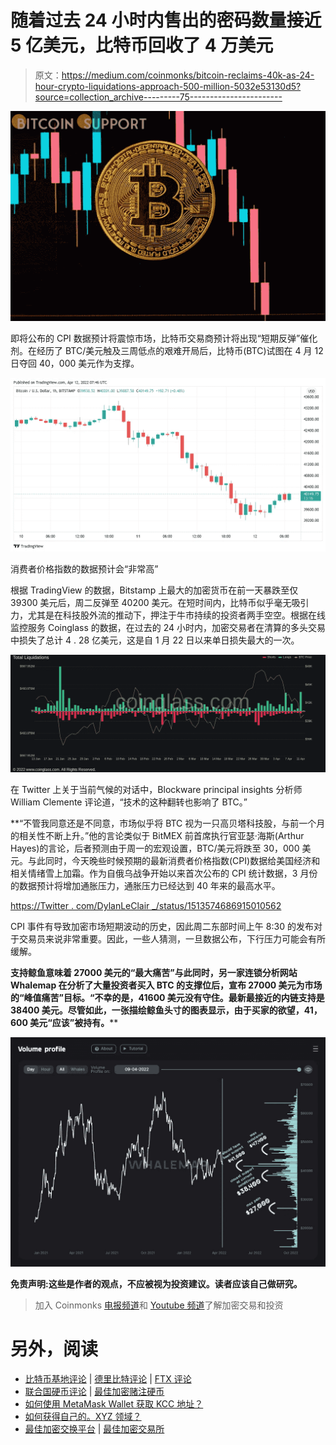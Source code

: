 # 随着过去 24 小时内售出的密码数量接近 5 亿美元，比特币回收了 4 万美元

> 原文：<https://medium.com/coinmonks/bitcoin-reclaims-40k-as-24-hour-crypto-liquidations-approach-500-million-5032e53130d5?source=collection_archive---------75----------------------->

![](img/ee815e559dcfc1d0db525a6cf76db977.png)

即将公布的 CPI 数据预计将震惊市场，比特币交易商预计将出现“短期反弹”催化剂。在经历了 BTC/美元触及三周低点的艰难开局后，比特币(BTC)试图在 4 月 12 日夺回 40，000 美元作为支撑。

![](img/f0683f76c4c34f735d288f1a46ebf2f2.png)

消费者价格指数的数据预计会“非常高”

根据 TradingView 的数据，Bitstamp 上最大的加密货币在前一天暴跌至仅 39300 美元后，周二反弹至 40200 美元。在短时间内，比特币似乎毫无吸引力，尤其是在科技股外流的推动下，押注于牛市持续的投资者两手空空。根据在线监控服务 Coinglass 的数据，在过去的 24 小时内，加密交易者在清算的多头交易中损失了总计 4 . 28 亿美元，这是自 1 月 22 日以来单日损失最大的一次。

![](img/4a67ec2da4a799a7303f08b7bb584433.png)

在 Twitter 上关于当前气候的对话中，Blockware principal insights 分析师 William Clemente 评论道，“技术的这种翻转也影响了 BTC。”

**“不管我同意还是不同意，市场似乎将 BTC 视为一只高贝塔科技股，与前一个月的相关性不断上升。”他的言论类似于 BitMEX 前首席执行官亚瑟·海斯(Arthur Hayes)的言论，后者预测由于周一的宏观设置，BTC/美元将跌至 30，000 美元。与此同时，今天晚些时候预期的最新消费者价格指数(CPI)数据给美国经济和相关情绪雪上加霜。作为自俄乌战争开始以来首次公布的 CPI 统计数据，3 月份的数据预计将增加通胀压力，通胀压力已经达到 40 年来的最高水平。

[https://Twitter . com/DylanLeClair _/status/1513574686915010562](https://twitter.com/DylanLeClair_/status/1513574686915010562)

CPI 事件有导致加密市场短期波动的历史，因此周二东部时间上午 8:30 的发布对于交易员来说非常重要。因此，一些人猜测，一旦数据公布，下行压力可能会有所缓解。

**支持鲸鱼意味着 27000 美元的“最大痛苦”与此同时，另一家连锁分析网站 Whalemap 在分析了大量投资者买入 BTC 的支撑位后，宣布 27000 美元为市场的“峰值痛苦”目标。“不幸的是，41600 美元没有守住。最新最接近的内链支持是 38400 美元。尽管如此，一张描绘鲸鱼头寸的图表显示，由于买家的欲望，41，600 美元“应该”被持有。****

![](img/70309f6b1cd43b6d8b9281b1d3acb8a2.png)

**免责声明:这些是作者的观点，不应被视为投资建议。读者应该自己做研究。**

> 加入 Coinmonks [电报频道](https://t.me/coincodecap)和 [Youtube 频道](https://www.youtube.com/c/coinmonks/videos)了解加密交易和投资

# 另外，阅读

*   [比特币基地评论](/coinmonks/coinbase-review-6ef4e0f56064) | [德里比特评论](/coinmonks/deribit-review-options-fees-apis-and-testnet-2ca16c4bbdb2) | [FTX 评论](/coinmonks/ftx-crypto-exchange-review-53664ac1198f)
*   [联合国硬币评论](https://coincodecap.com/unocoin-review) | [最佳加密赌注硬币](https://coincodecap.com/best-crypto-staking-coins)
*   [如何使用 MetaMask Wallet 获取 KCC 地址？](https://coincodecap.com/kcc-address-metamask)
*   [如何获得自己的。XYZ 领域？](https://coincodecap.com/xyz-domain)
*   [最佳加密交换平台](https://coincodecap.com/best-crypto-swap-platforms) | [最佳加密交易所](https://coincodecap.com/crypto-exchange)